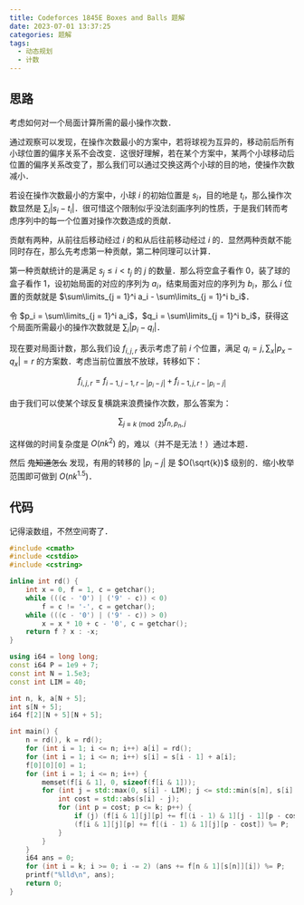 ```yaml
---
title: Codeforces 1845E Boxes and Balls 题解
date: 2023-07-01 13:37:25
categories: 题解
tags:
  - 动态规划
  - 计数
---
```


## 思路

考虑如何对一个局面计算所需的最小操作次数．

通过观察可以发现，在操作次数最小的方案中，若将球视为互异的，移动前后所有小球位置的偏序关系不会改变．这很好理解，若在某个方案中，某两个小球移动后位置的偏序关系改变了，那么我们可以通过交换这两个小球的目的地，使操作次数减小．

若设在操作次数最小的方案中，小球 $i$ 的初始位置是 $s_i$，目的地是 $t_i$，那么操作次数显然是 $\sum_i |s_i - t_i|$．很可惜这个限制似乎没法刻画序列的性质，于是我们转而考虑序列中的每一个位置对操作次数造成的贡献．

贡献有两种，从前往后移动经过 $i$ 的和从后往前移动经过 $i$ 的．显然两种贡献不能同时存在，那么先考虑第一种贡献，第二种同理可以计算．

第一种贡献统计的是满足 $s_j \le i < t_j$ 的 $j$ 的数量．那么将空盒子看作 $0$，装了球的盒子看作 $1$，设初始局面的对应的序列为 $a_i$，结束局面对应的序列为 $b_i$，那么 $i$ 位置的贡献就是 $\sum\limits_{j = 1}^i a_i - \sum\limits_{j = 1}^i b_i$．

令 $p_i = \sum\limits_{j = 1}^i a_i$，$q_i = \sum\limits_{j = 1}^i b_i$，获得这个局面所需最小的操作次数就是 $\sum_i |p_i - q_i|$．

现在要对局面计数，那么我们设 $f_{i, j, r}$ 表示考虑了前 $i$ 个位置，满足 $q_i = j, \sum_x |p_x - q_x| = r$ 的方案数．考虑当前位置放不放球，转移如下：

$$
f_{i, j, r} = f_{i - 1, j - 1, r - |p_i - j|} + f_{i - 1, j, r - |p_i - j|}
$$

由于我们可以使某个球反复横跳来浪费操作次数，那么答案为：

$$
\sum_{j \equiv k \pmod 2} f_{n, p_n, j}
$$

这样做的时间复杂度是 $O(nk^2)$ 的，难以（并不是无法！）通过本题．

然后 ~~鬼知道怎么~~ 发现，有用的转移的 $|p_i - j|$ 是 $O(\sqrt{k})$ 级别的．缩小枚举范围即可做到 $O(nk^{1.5})$．

## 代码

记得滚数组，不然空间寄了．

```cpp
#include <cmath>
#include <cstdio>
#include <cstring>

inline int rd() {
	int x = 0, f = 1, c = getchar();
	while (((c - '0') | ('9' - c)) < 0)
		f = c != '-', c = getchar();
	while (((c - '0') | ('9' - c)) > 0)
		x = x * 10 + c - '0', c = getchar();
	return f ? x : -x;
}

using i64 = long long;
const i64 P = 1e9 + 7;
const int N = 1.5e3;
const int LIM = 40;

int n, k, a[N + 5];
int s[N + 5];
i64 f[2][N + 5][N + 5];

int main() {
	n = rd(), k = rd();
	for (int i = 1; i <= n; i++) a[i] = rd();
	for (int i = 1; i <= n; i++) s[i] = s[i - 1] + a[i];
	f[0][0][0] = 1;
	for (int i = 1; i <= n; i++) {
		memset(f[i & 1], 0, sizeof(f[i & 1]));
		for (int j = std::max(0, s[i] - LIM); j <= std::min(s[n], s[i] + LIM); j++) {
			int cost = std::abs(s[i] - j);
			for (int p = cost; p <= k; p++) {
				if (j) (f[i & 1][j][p] += f[(i - 1) & 1][j - 1][p - cost]) %= P;
				(f[i & 1][j][p] += f[(i - 1) & 1][j][p - cost]) %= P;
			}
		}
	}
	i64 ans = 0;
	for (int i = k; i >= 0; i -= 2) (ans += f[n & 1][s[n]][i]) %= P;
	printf("%lld\n", ans);
	return 0;
}
```
